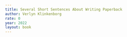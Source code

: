 ```yaml
---
title: Several Short Sentences About Writing Paperback
author: Verlyn Klinkenborg
rate: 0
year: 2022
layout: book
---
```


